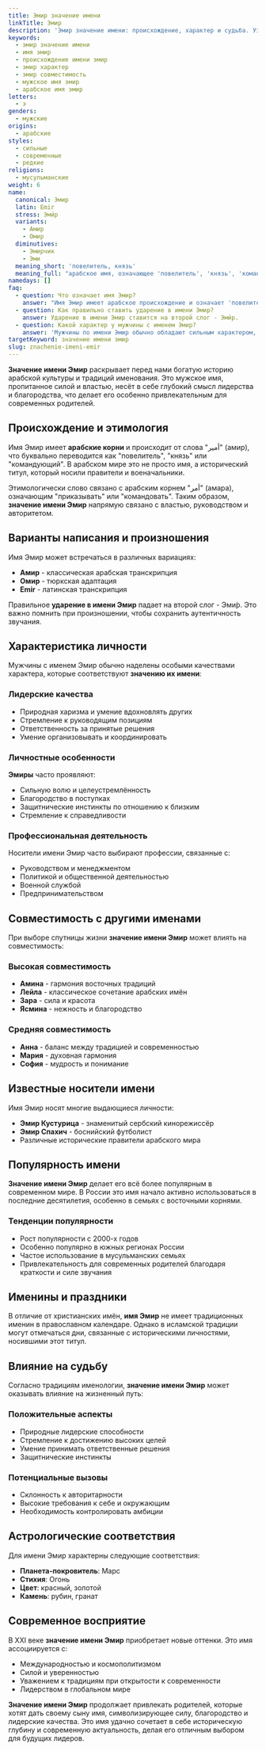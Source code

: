 ```yaml
---
title: Эмир значение имени
linkTitle: Эмир
description: 'Эмир значение имени: происхождение, характер и судьба. Узнайте всё о мужском имени Эмир - его арабские корни, популярность и совместимость.'
keywords:
  - эмир значение имени
  - имя эмир
  - происхождение имени эмир
  - эмир характер
  - эмир совместимость
  - мужское имя эмир
  - арабское имя эмир
letters:
  - э
genders:
  - мужские
origins:
  - арабские
styles:
  - сильные
  - современные
  - редкие
religions:
  - мусульманские
weight: 6
name:
  canonical: Эмир
  latin: Emir
  stress: Эми́р
  variants:
    - Амир
    - Омир
  diminutives:
    - Эмирчик
    - Эми
  meaning_short: 'повелитель, князь'
  meaning_full: "арабское имя, означающее 'повелитель', 'князь', 'командующий'"
namedays: []
faq:
  - question: Что означает имя Эмир?
    answer: "Имя Эмир имеет арабское происхождение и означает 'повелитель', 'князь' или 'командующий'. Это титульное имя, подчёркивающее лидерские качества и власть."
  - question: Как правильно ставить ударение в имени Эмир?
    answer: Ударение в имени Эмир ставится на второй слог - Эми́р.
  - question: Какой характер у мужчины с именем Эмир?
    answer: 'Мужчины по имени Эмир обычно обладают сильным характером, лидерскими качествами, целеустремлённостью и природной харизмой. Они амбициозны и стремятся к успеху.'
targetKeyword: значение имени эмир
slug: znachenie-imeni-emir
---
```


**Значение имени Эмир** раскрывает перед нами богатую историю арабской культуры и традиций именования. Это мужское имя, пропитанное силой и властью, несёт в себе глубокий смысл лидерства и благородства, что делает его особенно привлекательным для современных родителей.

## Происхождение и этимология

Имя Эмир имеет **арабские корни** и происходит от слова "أمير" (амир), что буквально переводится как "повелитель", "князь" или "командующий". В арабском мире это не просто имя, а исторический титул, который носили правители и военачальники.

Этимологически слово связано с арабским корнем "أمر" (амара), означающим "приказывать" или "командовать". Таким образом, **значение имени Эмир** напрямую связано с властью, руководством и авторитетом.

## Варианты написания и произношения

Имя Эмир может встречаться в различных вариациях:

- **Амир** - классическая арабская транскрипция
- **Омир** - тюркская адаптация
- **Emir** - латинская транскрипция

Правильное **ударение в имени Эмир** падает на второй слог - Эми́р. Это важно помнить при произношении, чтобы сохранить аутентичность звучания.

## Характеристика личности

Мужчины с именем Эмир обычно наделены особыми качествами характера, которые соответствуют **значению их имени**:

### Лидерские качества

- Природная харизма и умение вдохновлять других
- Стремление к руководящим позициям
- Ответственность за принятые решения
- Умение организовывать и координировать

### Личностные особенности

**Эмиры** часто проявляют:

- Сильную волю и целеустремлённость
- Благородство в поступках
- Защитнические инстинкты по отношению к близким
- Стремление к справедливости

### Профессиональная деятельность

Носители имени Эмир часто выбирают профессии, связанные с:

- Руководством и менеджментом
- Политикой и общественной деятельностью
- Военной службой
- Предпринимательством

## Совместимость с другими именами

При выборе спутницы жизни **значение имени Эмир** может влиять на совместимость:

### Высокая совместимость

- **Амина** - гармония восточных традиций
- **Лейла** - классическое сочетание арабских имён
- **Зара** - сила и красота
- **Ясмина** - нежность и благородство

### Средняя совместимость

- **Анна** - баланс между традицией и современностью
- **Мария** - духовная гармония
- **София** - мудрость и понимание

## Известные носители имени

Имя Эмир носят многие выдающиеся личности:

- **Эмир Кустурица** - знаменитый сербский кинорежиссёр
- **Эмир Спахич** - боснийский футболист
- Различные исторические правители арабского мира

## Популярность имени

**Значение имени Эмир** делает его всё более популярным в современном мире. В России это имя начало активно использоваться в последние десятилетия, особенно в семьях с восточными корнями.

### Тенденции популярности

- Рост популярности с 2000-х годов
- Особенно популярно в южных регионах России
- Частое использование в мусульманских семьях
- Привлекательность для современных родителей благодаря краткости и силе звучания

## Именины и праздники

В отличие от христианских имён, **имя Эмир** не имеет традиционных именин в православном календаре. Однако в исламской традиции могут отмечаться дни, связанные с историческими личностями, носившими этот титул.

## Влияние на судьбу

Согласно традициям именологии, **значение имени Эмир** может оказывать влияние на жизненный путь:

### Положительные аспекты

- Природные лидерские способности
- Стремление к достижению высоких целей
- Умение принимать ответственные решения
- Защитнические инстинкты

### Потенциальные вызовы

- Склонность к авторитарности
- Высокие требования к себе и окружающим
- Необходимость контролировать амбиции

## Астрологические соответствия

Для имени Эмир характерны следующие соответствия:

- **Планета-покровитель**: Марс
- **Стихия**: Огонь
- **Цвет**: красный, золотой
- **Камень**: рубин, гранат

## Современное восприятие

В XXI веке **значение имени Эмир** приобретает новые оттенки. Это имя ассоциируется с:

- Международностью и космополитизмом
- Силой и уверенностью
- Уважением к традициям при открытости к современности
- Лидерством в глобальном мире

**Значение имени Эмир** продолжает привлекать родителей, которые хотят дать своему сыну имя, символизирующее силу, благородство и лидерские качества. Это имя удачно сочетает в себе историческую глубину и современную актуальность, делая его отличным выбором для будущих лидеров.
